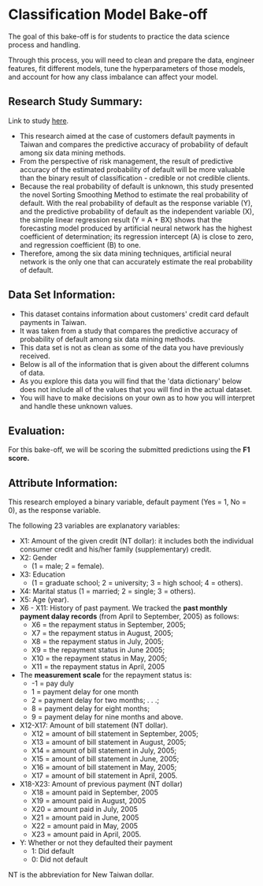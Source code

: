 # Classification Model Bake-off
The goal of this bake-off is for students to practice the data science process and handling.

Through this process, you will need to clean and prepare the data, engineer features, fit different models, tune the hyperparameters of those models, and account for how any class imbalance can affect your model.

## Research Study Summary:
Link to study [here](https://archive.ics.uci.edu/ml/datasets/default+of+credit+card+clients).

- This research aimed at the case of customers default payments in Taiwan and compares the predictive accuracy of probability of default among six data mining methods. 
- From the perspective of risk management, the result of predictive accuracy of the estimated probability of default will be more valuable than the binary result of classification - credible or not credible clients. 
- Because the real probability of default is unknown, this study presented the novel Sorting Smoothing Method to estimate the real probability of default. With the real probability of default as the response variable (Y), and the predictive probability of default as the independent variable (X), the simple linear regression result (Y = A + BX) shows that the forecasting model produced by artificial neural network has the highest coefficient of determination; its regression intercept (A) is close to zero, and regression coefficient (B) to one.
- Therefore, among the six data mining techniques, artificial neural network is the only one that can accurately estimate the real probability of default. 

## Data Set Information:
- This dataset contains information about customers' credit card default payments in Taiwan. 
- It was taken from a study that compares the predictive accuracy of probability of default among six data mining methods. 
- This data set is not as clean as some of the data you have previously received. 
- Below is all of the information that is given about the different columns of data. 
- As you explore this data you will find that the 'data dictionary' below does not include all of the values that you will find in the actual dataset. 
- You will have to make decisions on your own as to how you will interpret and handle these unknown values.  

## Evaluation:
For this bake-off, we will be scoring the submitted predictions using the **F1 score.**

## Attribute Information:

This research employed a binary variable, default payment (Yes = 1, No = 0), as the response variable. 

The following 23 variables are explanatory variables:

- X1: Amount of the given credit (NT dollar): it includes both the individual consumer credit and his/her family (supplementary) credit.
- X2: Gender
    - (1 = male; 2 = female).
- X3: Education 
    - (1 = graduate school; 2 = university; 3 = high school; 4 = others).
- X4: Marital status (1 = married; 2 = single; 3 = others).
- X5: Age (year).
- X6 - X11: History of past payment. We tracked the **past monthly payment dalay records** (from April to September, 2005) as follows:
    - X6 = the repayment status in September, 2005; 
    - X7 = the repayment status in August, 2005;
    - X8 = the repayment status in July, 2005;
    - X9 = the repayment status in June 2005;
    - X10 = the repayment status in May, 2005;
    - X11 = the repayment status in April, 2005
- The **measurement scale** for the repayment status is: 
    - -1 = pay duly
    - 1 = payment delay for one month
    - 2 = payment delay for two months; . . .;
    - 8 = payment delay for eight months; 
    - 9 = payment delay for nine months and above.
- X12-X17: Amount of bill statement (NT dollar).
    - X12 = amount of bill statement in September, 2005; 
    - X13 = amount of bill statement in August, 2005;
    - X14 = amount of bill statement in July, 2005;
    - X15 = amount of bill statement in June, 2005;
    - X16 = amount of bill statement in May, 2005;
    - X17 = amount of bill statement in April, 2005.
- X18-X23: Amount of previous payment (NT dollar)
    - X18 = amount paid in September, 2005
    - X19 = amount paid in August, 2005
    - X20 = amount paid in July, 2005
    - X21 = amount paid in June, 2005
    - X22 = amount paid in May, 2005
    - X23 = amount paid in April, 2005.
- Y: Whether or not they defaulted their payment
    - 1: Did default
    - 0: Did not default

NT is the abbreviation for New Taiwan dollar. 